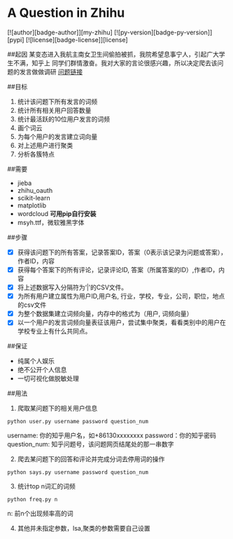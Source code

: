 # A Question in Zhihu
[![author][badge-author]][my-zhihu] [![py-version][badge-py-version]][pypi] [![license][badge-license]][license]

##起因
某变态进入我航主南女卫生间偷拍被抓，我院希望息事宁人，引起广大学生不满，知乎上
同学们群情激奋。我对大家的言论很感兴趣，所以决定爬去该问题的发言做做调研
[问题链接](https://www.zhihu.com/question/46977820)

##目标
1. 统计该问题下所有发言的词频
2. 统计所有相关用户回答数量
3. 统计最活跃的10位用户发言的词频
4. 画个词云
5. 为每个用户的发言建立词向量
6. 对上述用户进行聚类
7. 分析各簇特点

##需要
- jieba
- zhihu_oauth
- scikit-learn
- matplotlib
- wordcloud
**可用pip自行安装**
- msyh.ttf，微软雅黑字体

##步骤
- [x] 获得该问题下的所有答案，记录答案ID，答案（0表示该记录为问题或答案），作者ID，内容
- [x] 获得每个答案下的所有评论，记录评论ID, 答案（所属答案的ID）,作者ID，内容
- [x] 将上述数据写入分隔符为‘|’的CSV文件。
- [x] 为所有用户建立属性为用户ID,用户名, 行业，学校，专业，公司，职位，地点的csv文件
- [x] 为整个数据集建立词频向量，内存中的格式为（用户, 词频向量）
- [x] 以一个用户的发言词频向量表征该用户，尝试集中聚类，看看类别中的用户在学校专业上有什么共同点。

##保证
- 纯属个人娱乐
- 绝不公开个人信息
- 一切可视化做脱敏处理

##用法
1. 爬取某问题下的相关用户信息
```
python user.py username password question_num
```
username: 你的知乎用户名，如+86130xxxxxxxx
password：你的知乎密码
question_num: 知乎问题号，该问题网页结尾处的那一串数字

2. 爬去某问题下的回答和评论并完成分词去停用词的操作
```
python says.py username password question_num
```

3. 统计top n词汇的词频
```
python freq.py n
```
n: 前n个出现频率高的词

4. 其他并未指定参数，lsa,聚类的参数需要自己设置